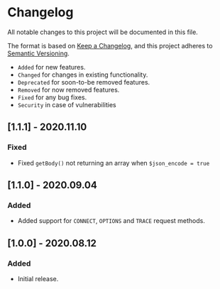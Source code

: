 # Changelog

All notable changes to this project will be documented in this file.

The format is based on [Keep a Changelog](https://keepachangelog.com/en/1.0.0/),
and this project adheres to [Semantic Versioning](https://semver.org/spec/v2.0.0.html).

- `Added` for new features.
- `Changed` for changes in existing functionality.
- `Deprecated` for soon-to-be removed features.
- `Removed` for now removed features.
- `Fixed` for any bug fixes.
- `Security` in case of vulnerabilities

## [1.1.1] - 2020.11.10

### Fixed

- Fixed `getBody()` not returning an array when `$json_encode = true`

## [1.1.0] - 2020.09.04

### Added

- Added support for `CONNECT`, `OPTIONS` and `TRACE` request methods.

## [1.0.0] - 2020.08.12

### Added

- Initial release.